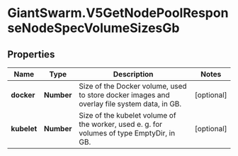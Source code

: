# GiantSwarm.V5GetNodePoolResponseNodeSpecVolumeSizesGb

## Properties

Name | Type | Description | Notes
------------ | ------------- | ------------- | -------------
**docker** | **Number** | Size of the Docker volume, used to store docker images and overlay file system data, in GB.  | [optional] 
**kubelet** | **Number** | Size of the kubelet volume of the worker, used e. g. for volumes of type EmptyDir, in GB.  | [optional] 


